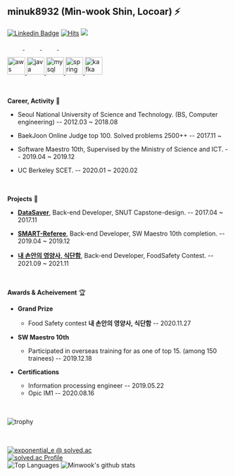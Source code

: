 ## minuk8932 (Min-wook Shin, Locoar) ⚡
[![Linkedin Badge](https://img.shields.io/badge/-LinkedIn-blue?style=flat-square&logo=Linkedin&logoColor=white&link=https://www.linkedin.com/in/exponential-e)](//www.linkedin.com/in/exponential-e)
[![Hits](https://hits.seeyoufarm.com/api/count/incr/badge.svg?url=https%3A%2F%2Fgithub.com%2Fminuk8932&count_bg=%2379C83D&title_bg=%23555555&icon=&icon_color=%23E7E7E7&title=hits&edge_flat=false)](https://hits.seeyoufarm.com)
![](https://img.shields.io/github/followers/minuk8932?style=social)


<a href="https://exponential-e.tistory.com/">
    <img src="http://img.shields.io/badge/-Tech Blog-00C244?style=plastic&logo=java&link=https://exponential-e.tistory.com/"
         style="height : 15px; margin-left : 10px; margin-right : 10px;"/>
</a>
<a href="https://leetcode.com/Off_/">
    <img src="http://img.shields.io/badge/-Leet Code-F89F1B?style=plastic&logo=LeetCode&link=https://leetcode.com/Off_/"
         style="height : 15px; margin-left : 10px; margin-right : 10px;"/>
</a>
<a href="https://www.acmicpc.net/user/exponential_e">
    <img src="http://img.shields.io/badge/-BOJ-FB542B?style=plastic&logo=java&link=https://www.acmicpc.net/user/exponential_e"
         style="height : 15px; margin-left : 10px; margin-right : 10px;"/>
</a>
<a href="http://codeforces.com/profile/Exponential-e">
    <img src="http://img.shields.io/badge/-CodeForce-FF1B2D?style=plastic&logo=java&link=http://codeforces.com/profile/Exponential-e"
         style="height : 15px; margin-left : 10px; margin-right : 10px;"/>
</a>

<p align="left"> 
    <a href="https://aws.amazon.com" target="_blank"> <img src="https://www.vectorlogo.zone/logos/amazon_aws/amazon_aws-icon.svg" alt="aws" width="40" height="40"/> </a> 
    <a href="https://www.java.com" target="_blank"> <img src="https://www.vectorlogo.zone/logos/java/java-icon.svg" alt="java" width="40" height="40"/> </a> 
    <a href="https://www.mysql.com/" target="_blank"> <img src="https://www.vectorlogo.zone/logos/mysql/mysql-icon.svg" alt="mysql" width="40" height="40"/> 
    </a> <a href="https://spring.io/" target="_blank"> <img src="https://www.vectorlogo.zone/logos/springio/springio-icon.svg" alt="spring" width="40" height="40"/> </a>
    <a href="https://kafka.apache.org/" target="_blank"> <img src="https://www.vectorlogo.zone/logos/apache_kafka/apache_kafka-icon.svg" alt="kafka" width="40" height="40"/> </a>
</p>


<br><br>
**Career, Activity** 👯

- Seoul National University of Science and Technology. (BS, Computer engineering) -- 2012.03 ~ 2018.08

- BaekJoon Online Judge top 100. Solved problems 2500++ -- 2017.11 ~

- Software Maestro 10th, Supervised by the Ministry of Science and ICT. -- 2019.04 ~ 2019.12

- UC Berkeley SCET. -- 2020.01 ~ 2020.02



<br><br>
**Projects** 🌱
  
- [**DataSaver**](https://github.com/minuk8932/DataSaver-API), Back-end Developer, SNUT Capstone-design. -- 2017.04 ~ 2017.11
        
- [**SMART-Referee**](https://github.com/comojin1994/SMART_Referee/blob/master/DL/README.md), Back-end Developer, SW Maestro 10th completion. -- 2019.04 ~ 2019.12
        
- [**내 손안의 영양사, 식단함**](https://github.com/FoodSafetyWinnerWinnerChickenDinner), Back-end Developer, FoodSafety Contest. -- 2021.09 ~ 2021.11



<br><br>
**Awards & Acheivement** 🏆 
- **Grand Prize**
  - Food Safety contest **내 손안의 영양사, 식단함** -- 2020.11.27

- **SW Maestro 10th**
  - Participated in overseas training for as one of top 15. (among 150 trainees) -- 2019.12.18

- **Certifications**
  - Information processing engineer -- 2019.05.22
  - Opic IM1 -- 2020.08.16


<br><br>
![trophy](https://github-profile-trophy.vercel.app/?username=minuk8932)


<br><br>
[![exponential_e @ solved.ac](http://mazassumnida.wtf/api/v2/generate_badge?boj=exponential_e)](https://solved.ac/profile/exponential_e)
<br>
[![solved.ac Profile](https://cf.leed.at/?id=Exponential-e)](https://codeforces.com/profile/Exponential-e)
<br>
![Top Languages](https://github-readme-stats.vercel.app/api/top-langs/?username=minuk8932&layout=compact&theme=dark)
![Minwook's github stats](https://github-readme-stats.vercel.app/api?username=minuk8932&theme=dark&show_icons=true)



<!--
Here are some ideas to get you started:

- 🔭 I’m currently working on ...
- 🌱 I’m currently learning ...
- 👯 I’m looking to collaborate on ...
- 🤔 I’m looking for help with ...
- 💬 Ask me about ...
- 📫 How to reach me: ...
- 😄 Pronouns: ...
- ⚡ Fun fact: ...
-->
